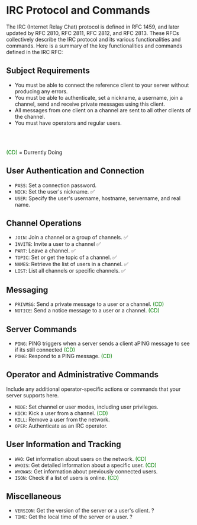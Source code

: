 # IRC Protocol and Commands

The IRC (Internet Relay Chat) protocol is defined in RFC 1459, and later updated by RFC 2810, RFC 2811, RFC 2812, and RFC 2813. These RFCs collectively describe the IRC protocol and its various functionalities and commands. Here is a summary of the key functionalities and commands defined in the IRC RFC:

## Subject Requirements

- You must be able to connect the reference client to your server without producing any errors.
- You must be able to authenticate, set a nickname, a username, join a channel, send and receive private messages using this client.
- All messages from one client on a channel are sent to all other clients of the channel.
- You must have operators and regular users.

</br>
</br>

<span style="color:green">(CD)</span> = Durrently Doing

## User Authentication and Connection

- `PASS`: Set a connection password.
- `NICK`: Set the user's nickname. ✅
- `USER`: Specify the user's username, hostname, servername, and real name.

## Channel Operations

- `JOIN`: Join a channel or a group of channels. ✅
- `INVITE`: Invite a user to a channel ✅
- `PART`: Leave a channel. ✅
- `TOPIC`: Set or get the topic of a channel. ✅
- `NAMES`: Retrieve the list of users in a channel. ✅
- `LIST`: List all channels or specific channels. ✅

## Messaging

- `PRIVMSG`: Send a private message to a user or a channel. <span style="color:green">(CD)</span>
- `NOTICE`: Send a notice message to a user or a channel. <span style="color:green">(CD)</span>

## Server Commands

- `PING`: PING triggers when a server sends a client aPING message to see if its still connected <span style="color:green">(CD)</span>
- `PONG`: Respond to a PING message. <span style="color:green">(CD)</span>

## Operator and Administrative Commands

Include any additional operator-specific actions or commands that your server supports here.
- `MODE`: Set channel or user modes, including user privileges.
- `KICK`: Kick a user from a channel. <span style="color:green">(CD)</span>
- `KILL`: Remove a user from the network.
- `OPER`: Authenticate as an IRC operator.

## User Information and Tracking

- `WHO`: Get information about users on the network. <span style="color:green">(CD)</span>
- `WHOIS`: Get detailed information about a specific user. <span style="color:green">(CD)</span>
- `WHOWAS`: Get information about previously connected users.
- `ISON`: Check if a list of users is online. <span style="color:green">(CD)</span>

## Miscellaneous

- `VERSION`: Get the version of the server or a user's client. ?
- `TIME`: Get the local time of the server or a user. ?
